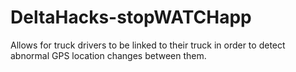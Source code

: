 # DeltaHacks-stopWATCHapp

Allows for truck drivers to be linked to their truck in order to detect abnormal GPS location changes between them.
